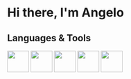 # Hi there, I'm Angelo

## Languages & Tools
<p align="left">
  <a>
    <img src="https://cdn.jsdelivr.net/gh/devicons/devicon@latest/icons/python/python-original.svg" width="50" height="50"/>
  </a>
  <a>
    <img src="https://cdn.jsdelivr.net/gh/devicons/devicon@latest/icons/godot/godot-original.svg" width="50" height="50"/>
  </a>
  <a>
    <img src="https://cdn.jsdelivr.net/gh/devicons/devicon@latest/icons/mariadb/mariadb-original-wordmark.svg" width="50" height="50"/>
  </a>
  <a>
    <img src="https://cdn.jsdelivr.net/gh/devicons/devicon@latest/icons/unity/unity-original.svg" width="50" height="50"/>
  </a>
  <a>
    <img src="https://upload.wikimedia.org/wikipedia/commons/6/69/Logo_Aseprite.svg" width="50" height="50"/>
  </a>
  <!-- Add more icons similarly -->
</p>
